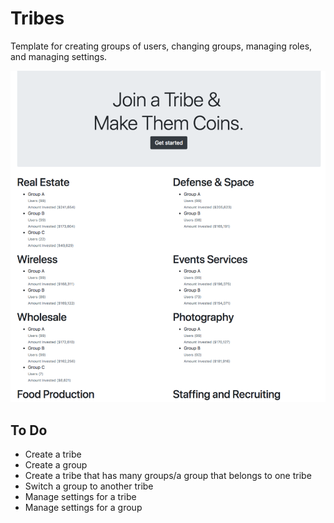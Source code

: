 # Tribes

Template for creating groups of users, changing groups, managing roles, and
managing settings.

![Tribes Preview](app/assets/images/tribes-preview.png?raw=true "Tribes preview")

## To Do
- Create a tribe
- Create a group
- Create a tribe that has many groups/a group that belongs to one tribe
- Switch a group to another tribe
- Manage settings for a tribe
- Manage settings for a group
